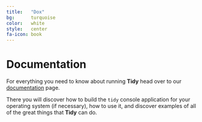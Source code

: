 ```yaml
---
title:   "Dox"
bg:      turquoise
color:   white
style:   center
fa-icon: book
---
```


Documentation
==============

For everything you need to know about running **Tidy** head over to our
[documentation][1] page.

There you will discover how to build the `tidy` console application for your
operating system (if necessary), how to use it, and discover examples of all
of the great things that **Tidy** can do.

 [1]: documentation/
